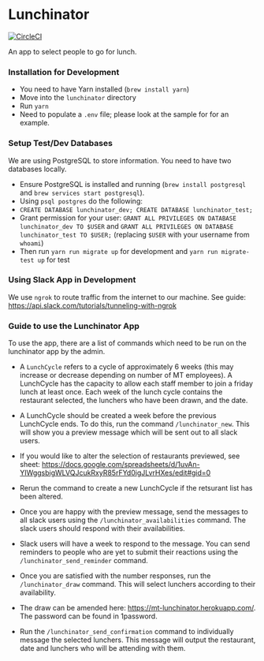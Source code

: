 # Lunchinator

[![CircleCI](https://circleci.com/gh/madetech/lunchinator.svg?style=svg)](https://circleci.com/gh/madetech/lunchinator)

An app to select people to go for lunch.

### Installation for Development

- You need to have Yarn installed (`brew install yarn`)
- Move into the `lunchinator` directory
- Run `yarn`
- Need to populate a `.env` file; please look at the sample for for an example.

### Setup Test/Dev Databases

We are using PostgreSQL to store information. You need to have two databases locally.

- Ensure PostgreSQL is installed and running (`brew install postgresql` and `brew services start postgresql`).
- Using `psql postgres` do the following:
- `CREATE DATABASE lunchinator_dev; CREATE DATABASE lunchinator_test;`
- Grant permission for your user: `GRANT ALL PRIVILEGES ON DATABASE lunchinator_dev TO $USER` and `GRANT ALL PRIVILEGES ON DATABASE lunchinator_test TO $USER;` (replacing `$USER` with your username from `whoami`)
- Then run `yarn run migrate up` for development and `yarn run migrate-test up` for test

### Using Slack App in Development

We use `ngrok` to route traffic from the internet to our machine. See guide: https://api.slack.com/tutorials/tunneling-with-ngrok

### Guide to use the Lunchinator App

To use the app, there are a list of commands which need to be run on the lunchinator app by the admin.

- A `LunchCycle` refers to a cycle of approximately 6 weeks (this may increase or decrease depending on number of MT employees). A LunchCycle has the capacity to allow each staff member to join a friday lunch at least once. Each week of the lunch cycle contains the restaurant selected, the lunchers who have been drawn, and the date.

- A LunchCycle should be created a week before the previous LunchCycle ends. To do this, run the command `/lunchinator_new`. This will show you a preview message which will be sent out to all slack users.

- If you would like to alter the selection of restaurants previewed, see sheet: https://docs.google.com/spreadsheets/d/1uvAn-YIWggsbigWLVQJcukRxyR85rFYd0igJLvrHXes/edit#gid=0

- Rerun the command to create a new LunchCycle if the retsurant list has been altered.

- Once you are happy with the preview message, send the messages to all slack users using the `/lunchinator_availabilities` command. The slack users should respond with their availabilities.

- Slack users will have a week to respond to the message. You can send reminders to people who are yet to submit their reactions using the `/lunchinator_send_reminder` command.

- Once you are satisfied with the number responses, run the `/lunchinator_draw` command. This will select lunchers according to their availability.

- The draw can be amended here: https://mt-lunchinator.herokuapp.com/. The password can be found in 1password.

- Run the `/lunchinator_send_confirmation` command to individually message the selected lunchers. This message will output the restaurant, date and lunchers who will be attending with them.
